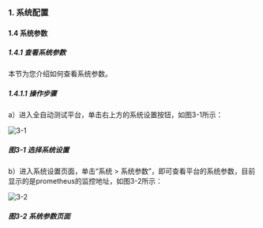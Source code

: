 ### 1. 系统配置

#### 1.4 系统参数

##### 1.4.1 查看系统参数

本节为您介绍如何查看系统参数。

##### 1.4.1.1 操作步骤

a）进入全自动测试平台，单击右上方的系统设置按钮，如图3-1所示：

![3-1](https://www.feisuanyz.com/fstest/xtpz/log/caozuorizi_1.png)

##### 图3-1 选择系统设置

b）进入系统设置页面，单击“系统 > 系统参数”，即可查看平台的系统参数，目前显示的是prometheus的监控地址，如图3-2所示：

![3-2](https://www.feisuanyz.com/fstest/xtpz/sysparams/canshu_1.png)

##### 图3-2 系统参数页面
